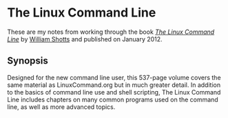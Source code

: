 # The Linux Command Line

These are my notes from working through the book
[*The Linux Command Line*](http://linuxcommand.org/tlcl.php)
by [William Shotts](http://linuxcommand.org/index.php)
and published on January 2012.

## Synopsis
Designed for the new command line user, this 537-page volume covers the same material as LinuxCommand.org but in much greater detail. In addition to the basics of command line use and shell scripting, The Linux Command Line includes chapters on many common programs used on the command line, as well as more advanced topics.